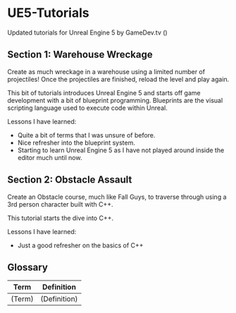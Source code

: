 # UE5-Tutorials
 Updated tutorials for Unreal Engine 5 by GameDev.tv ()


## Section 1: Warehouse Wreckage
Create as much wreckage in a warehouse using a limited number of projectiles! Once the projectiles are finished, reload the level and play again.

This bit of tutorials introduces Unreal Engine 5 and starts off game development with a bit of blueprint programming. Blueprints are the visual scripting language used to execute code within Unreal.

Lessons I have learned:
- Quite a bit of terms that I was unsure of before.
- Nice refresher into the blueprint system.
- Starting to learn Unreal Engine 5 as I have not played around inside the editor much until now.

## Section 2: Obstacle Assault
Create an Obstacle course, much like Fall Guys, to traverse through using a 3rd person character built with C++. 

This tutorial starts the dive into C++.

Lessons I have learned:
- Just a good refresher on the basics of C++

## Glossary
| Term | Definition|
|------|-----------|
| (Term) | (Definition) |